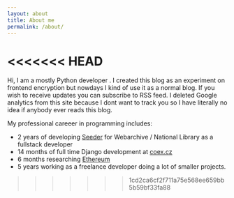 ```yaml
---
layout: about
title: About me
permalink: /about/
---
```

<<<<<<< HEAD
=======

Hi, I am a mostly Python developer . I created this blog as an experiment on frontend encryption but nowdays I kind of use it as a normal blog. If you wish to receive updates you can subscribe to RSS feed. I deleted Google analytics from this site because I dont want to track you so I have literally no idea if anybody ever reads this blog. 

My professional careeer in programming includes: 

- 2 years of developing [Seeder](https://github.com/WebArchivCZ/Seeder) for Webarchive / National Library as a fullstack developer
- 14 months of full time Django development at [coex.cz](http://coex.cz)
- 6 months researching [Ethereum](https://www.ethereum.org/)
- 5 years working as a freelance developer doing a lot of smaller projects.
>>>>>>> 1cd2ca6cf2f711a75e568ee659bb5b59bf33fa88
